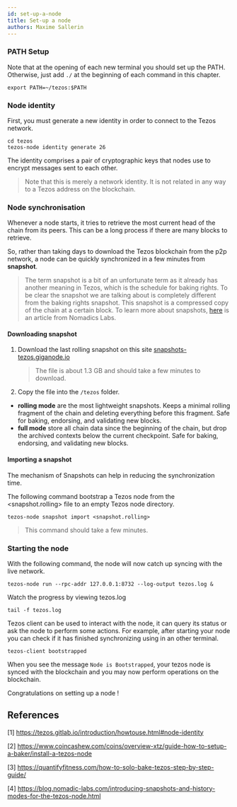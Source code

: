 ```yaml
---
id: set-up-a-node
title: Set-up a node
authors: Maxime Sallerin
---
```


### PATH Setup

Note that at the opening of each new terminal you should set up the PATH. Otherwise, just add `./` at the beginning of each command in this chapter.

```shell
export PATH=~/tezos:$PATH
```

### Node identity

First, you must generate a new identity in order to connect to the Tezos network.

```shell
cd tezos
tezos-node identity generate 26
```

The identity comprises a pair of cryptographic keys that nodes use to encrypt messages sent to each other.

> Note that this is merely a network identity. It is not related in any way to a Tezos address on the blockchain.

### Node synchronisation

Whenever a node starts, it tries to retrieve the most current head of the chain from its peers. This can be a long process if there are many blocks to retrieve.

So, rather than taking days to download the Tezos blockchain from the p2p network, a node can be quickly synchronized in a few minutes from **snapshot**.

> The term snapshot is a bit of an unfortunate term as it already has another meaning in Tezos, which is the schedule for baking rights. To be clear the snapshot we are talking about is completely different from the baking rights snapshot. This snapshot is a compressed copy of the chain at a certain block.
> To learn more about snapshots, [here](https://blog.nomadic-labs.com/introducing-snapshots-and-history-modes-for-the-tezos-node.html) is an article from Nomadics Labs.

#### Downloading snapshot

1. Download the last rolling snapshot on this site [snapshots-tezos.giganode.io](https://snapshots-tezos.giganode.io/)
   > The file is about 1.3 GB and should take a few minutes to download.
2. Copy the file into the `/tezos` folder.

- **rolling mode** are the most lightweight snapshots. Keeps a minimal rolling fragment of the chain and deleting everything before this fragment. Safe for baking, endorsing, and validating new blocks.
- **full mode** store all chain data since the beginning of the chain, but drop the archived contexts below the current checkpoint. Safe for baking, endorsing, and validating new blocks.

#### Importing a snapshot

The mechanism of Snapshots can help in reducing the synchronization time.

The following command bootstrap a Tezos node from the <snapshot.rolling> file to an empty Tezos node directory.

```shell
tezos-node snapshot import <snapshot.rolling>
```

> This command should take a few minutes.

### Starting the node

With the following command, the node will now catch up syncing with the live network.

```shell
tezos-node run --rpc-addr 127.0.0.1:8732 --log-output tezos.log &
```

Watch the progress by viewing tezos.log
```shell
tail -f tezos.log
```

Tezos client can be used to interact with the node, it can query its status or ask the node to perform some actions. For example, after starting your node you can check if it has finished synchronizing using in an other terminal.

```shell
tezos-client bootstrapped
```

When you see the message `Node is Bootstrapped`, your tezos node is synced with the blockchain and you may now perform operations on the blockchain.

Congratulations on setting up a node !

## References

[1] https://tezos.gitlab.io/introduction/howtouse.html#node-identity

[2] https://www.coincashew.com/coins/overview-xtz/guide-how-to-setup-a-baker/install-a-tezos-node

[3] https://quantifyfitness.com/how-to-solo-bake-tezos-step-by-step-guide/

[4] https://blog.nomadic-labs.com/introducing-snapshots-and-history-modes-for-the-tezos-node.html



